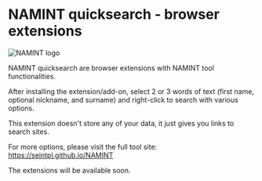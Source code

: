 # NAMINT quicksearch - browser extensions

![NAMINT logo](https://github.com/seintpl/NAMINT/blob/main/favicon.png)

NAMINT quicksearch are browser extensions with NAMINT tool functionalities.

After installing the extension/add-on, select 2 or 3 words of text (first name, optional nickname, and surname) and right-click to search with various options.

This extension doesn't store any of your data, it just gives you links to search sites.

For more options, please visit the full tool site: https://seintpl.github.io/NAMINT

The extensions will be available soon.
